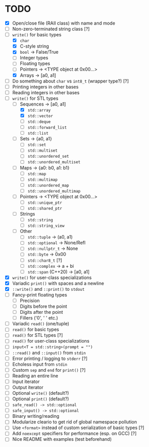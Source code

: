 # TODO

* [x] Open/close file (RAII class) with name and mode
* [ ] Non-zero-terminated string class [?]
* [ ] `write()` for basic types
	* [x] `char`
	* [x] C-style string
	* [x] `bool` -> False/True
	* [ ] Integer types
	* [ ] Floating types
	* [ ] Pointers -> <TYPE object at 0x00...>
	* [x] Arrays -> [a0, a1]
* [ ] Do something about `char` vs `int8_t` (wrapper type?) [?]
* [ ] Printing integers in other bases
* [ ] Reading integers in other bases
* [ ] `write()` for STL types
	* [ ] Sequences -> [a0, a1]
		* [x] `std::array`
		* [x] `std::vector`
		* [ ] `std::deque`
		* [ ] `std::forward_list`
		* [ ] `std::list`
	* [ ] Sets -> {a0, a1}
		* [ ] `std::set`
		* [ ] `std::multiset`
		* [ ] `std::unordered_set`
		* [ ] `std::unordered_multiset`
	* [ ] Maps -> {a0: b0, a1: b1}
		* [ ] `std::map`
		* [ ] `std::multimap`
		* [ ] `std::unordered_map`
		* [ ] `std::unordered_multimap`
	* [ ] Pointers -> <TYPE object at 0x00...>
		* [ ] `std::unique_ptr`
		* [ ] `std::shared_ptr`
	* [ ] Strings
		* [ ] `std::string`
		* [ ] `std::string_view`
	* [ ] Other
		* [ ] `std::tuple` -> (a0, a1)
		* [ ] `std::optional` -> None/Refl
		* [ ] `std::nullptr_t` -> None
		* [ ] `std::byte` -> 0x00
		* [ ] `std::char8_t` [?]
		* [ ] `std::complex` -> a + bi
		* [ ] `std::span` (C++20) -> [a0, a1]
* [x] `write()` for user-class specializations
* [x] Variadic `print()` with spaces and a newline
* [x] `::write()` and `::print()` to `stdout`
* [ ] Fancy-print floating types
	* [ ] Precision
	* [ ] Digits before the point
	* [ ] Digits after the point
	* [ ] Fillers ('0', ' ' etc.)
* [ ] Variadic `read()` (one/tuple)
* [ ] `read()` for basic types
* [ ] `read()` for STL types [?]
* [ ] `read()` for user-class specializations
* [ ] `input<T = std::string>(prompt = "")`
* [ ] `::read()` and `::input()` from `stdin`
* [ ] Error printing / logging to `stderr` [?]
* [ ] Echoless input from `stdin`
* [ ] Custom `sep` and `end` for `print()` [?]
* [ ] Reading an entire line
* [ ] Input iterator
* [ ] Output iterator
* [ ] Optional `write()` (default?)
* [ ] Optional `print()` (default?)
* [ ] `safe_read() -> std::optional`
* [ ] `safe_input() -> std::optional`
* [ ] Binary writing/reading
* [ ] Modularize cleario to get rid of global namespace pollution
* [ ] Use `<format>` instead of custom serialization of basic types [?]
* [ ] Add `noexcept` specifiers for performance (esp. on GCC) [?]
* [ ] Nice README with examples (test beforehand)
